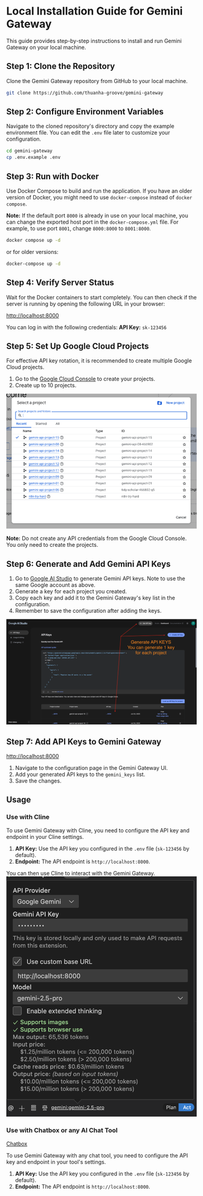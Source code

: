 # Local Installation Guide for Gemini Gateway

This guide provides step-by-step instructions to install and run Gemini Gateway on your local machine.

## Step 1: Clone the Repository

Clone the Gemini Gateway repository from GitHub to your local machine.

```bash
git clone https://github.com/thuanha-groove/gemini-gateway
```

## Step 2: Configure Environment Variables

Navigate to the cloned repository's directory and copy the example environment file. You can edit the `.env` file later to customize your configuration.

```bash
cd gemini-gateway
cp .env.example .env
```

## Step 3: Run with Docker

Use Docker Compose to build and run the application. If you have an older version of Docker, you might need to use `docker-compose` instead of `docker compose`.

**Note:** If the default port `8000` is already in use on your local machine, you can change the exported host port in the `docker-compose.yml` file. For example, to use port `8001`, change `8000:8000` to `8001:8000`.

```bash
docker compose up -d
```

or for older versions:

```bash
docker-compose up -d
```

## Step 4: Verify Server Status

Wait for the Docker containers to start completely. You can then check if the server is running by opening the following URL in your browser:

[http://localhost:8000](http://localhost:8000)

You can log in with the following credentials:
**API Key:** `sk-123456`

## Step 5: Set Up Google Cloud Projects

For effective API key rotation, it is recommended to create multiple Google Cloud projects.

1.  Go to the [Google Cloud Console](https://developers.google.com/workspace/guides/create-project) to create your projects.
2.  Create up to 10 projects.
   
![Create Google Cloud Project](set-up-instruction/create-google-cloud-project.png)


**Note:** Do not create any API credentials from the Google Cloud Console. You only need to create the projects.

## Step 6: Generate and Add Gemini API Keys

1. Go to [Google AI Studio](https://aistudio.google.com/) to generate Gemini API keys. Note to use the same Google account as above.
2.  Generate a key for each project you created.
3.  Copy each key and add it to the Gemini Gateway's key list in the configuration.
4.  Remember to save the configuration after adding the keys.

![Generate Gemini API Keys](set-up-instruction/generate-gemini-keys.png)

## Step 7: Add API Keys to Gemini Gateway
[http://localhost:8000](http://localhost:8000)
1.  Navigate to the configuration page in the Gemini Gateway UI.
2.  Add your generated API keys to the `gemini_keys` list.
3.  Save the changes.

## Usage

### Use with Cline

To use Gemini Gateway with Cline, you need to configure the API key and endpoint in your Cline settings.

1.  **API Key:** Use the API key you configured in the `.env` file (`sk-123456` by default).
2.  **Endpoint:** The API endpoint is `http://localhost:8000`.

You can then use Cline to interact with the Gemini Gateway.
![Use with Cline](set-up-instruction/use-with-cline.png)

### Use with Chatbox or any AI Chat Tool
[Chatbox](https://chatboxai.app/en)

To use Gemini Gateway with any chat tool, you need to configure the API key and endpoint in your tool's settings.

1.  **API Key:** Use the API key you configured in the `.env` file (`sk-123456` by default).
2.  **Endpoint:** The API endpoint is `http://localhost:8000`.
